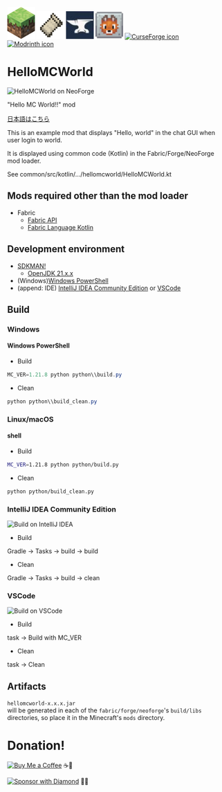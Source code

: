 [<img src="images/minecraft.svg" width="64" alt="Fabric icon">](https://www.minecraft.net/en-us/store/minecraft-deluxe-collection-pc) [<img src="images/fabric.png" width="64" alt="Fabric icon">](https://fabricmc.net/) [<img src="images/forge.jpeg" width="64" alt="Forge icon">](https://files.minecraftforge.net/net/minecraftforge/forge/) [<img src="images/neoforge.png" width="64" alt="NeoForge icon">](https://neoforged.net/) [<img src="images/curseforge.png" width="64" alt="CurseForge icon">](https://www.curseforge.com/) [<img src="images/modrinth.webp" width="64" alt="Modrinth icon">](https://modrinth.com/)  

# HelloMCWorld

![HelloMCWorld on NeoForge](images/hellomcworld_neoforge.png "HelloMCWorld on NeoForge")

"Hello MC World!!" mod

[日本語はこちら](README_ja.md)

This is an example mod that displays "Hello, world" in the chat GUI when user login to world.

It is displayed using common code (Kotlin) in the Fabric/Forge/NeoForge mod loader.

See common/src/kotlin/.../hellomcworld/HelloMCWorld.kt

## Mods required other than the mod loader

- Fabric
  - [Fabric API](https://modrinth.com/mod/fabric-api)
  - [Fabric Language Kotlin](https://modrinth.com/mod/fabric-language-kotlin)

## Development environment

- [SDKMAN!](https://sdkman.io/install)
  - [OpenJDK 21.x.x](https://sdkman.io/jdks/open)
- (Windows)[Windows PowerShell](https://learn.microsoft.com/en-us/powershell/scripting/install/installing-powershell-on-windows)
- (append: IDE) [IntelliJ IDEA Community Edition](https://www.jetbrains.com/idea/download/) or [VSCode](https://code.visualstudio.com/)

## Build

### Windows

#### Windows PowerShell

- Build

``` powershell
MC_VER=1.21.8 python python\\build.py
```

- Clean

``` powershell
python python\\build_clean.py
```

### Linux/macOS

#### shell

- Build

``` bash
MC_VER=1.21.8 python python/build.py
```

- Clean

``` bash
python python/build_clean.py
```

### IntelliJ IDEA Community Edition

![Build on IntelliJ IDEA](images/hellomcworld_build_intellij.png "Build on IntelliJ IDEA")

- Build

Gradle -> Tasks -> build -> build

- Clean

Gradle -> Tasks -> build -> clean

### VSCode

![Build on VSCode](images/hellomcworld_build_vscode.png "[Build on VSCode")

- Build

task -> Build with MC_VER

- Clean

task -> Clean

## Artifacts

`hellomcworld-x.x.x.jar`  
will be generated in each of the `fabric/forge/neoforge`'s `build/libs` directories, so place it in the Minecraft's `mods` directory.

# Donation!

[![Buy Me a Coffee](https://img.shields.io/badge/buy_me_an-emerald_coffee!-3C9A3C?style=for-the-badge&logo=minecraft)](https://coff.ee/azo234) ☕💚

[![Sponsor with Diamond](https://img.shields.io/badge/please-diamond_sponsor_me!-00ccff?style=for-the-badge&logo=minecraft)](https://github.com/sponsors/azo234) 💎✨
